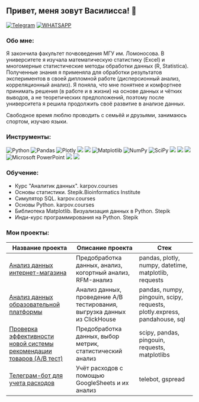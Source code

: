 ## Привет, меня зовут Василисса! 👋
<div>

  <a href="">[![Telegram](https://img.shields.io/badge/Telegram-blue?logo=telegram&logoColor=white&style=for-the-badge)](https://t.me/wsillissa)</a>
  <a href="">[![WHATSAPP](https://img.shields.io/badge/-WHATSAPP-28D146?style=for-the-badge&logo=whatsapp&logoColor=FFFFFF)](https://wa.me/9772720947)</a>

</div>

### Обо мне:
Я закончила факультет почвоведения МГУ им. Ломоносова. В университете я изучала математическую статистику (Excel) и многомерные статистические методы обработки данных (R, Statistica). Полученные знания я применяла для обработки результатов экспериментов в своей дипломной работе (дисперсионный анализ, корреляционный анализ). Я поняла, что мне понятнее и комфортнее принимать решения (в работе и в жизни) на основе данных и чётких выводов, а не теоретических предположений, поэтому после университета я решила продолжить своё развитие в анализе данных.

Свободное время люблю проводить с семьёй и друзьями, занимаюсь спортом, изучаю языки.
### Инструменты:
![Python](https://img.shields.io/badge/python-3670A0?style=for-the-badge&logo=python&logoColor=ffdd54)
 ![Pandas](https://img.shields.io/badge/pandas-%23150458.svg?style=for-the-badge&logo=pandas&logoColor=white)
 ![Plotly](https://img.shields.io/badge/Plotly-%233F4F75.svg?style=for-the-badge&logo=plotly&logoColor=white)
 ![](https://camo.githubusercontent.com/317deacab8b76427e3055c39199ac23c1d09699098327690178ff9af3611d0f6/68747470733a2f2f696d672e736869656c64732e696f2f62616467652f2d436c69636b686f7573652d4646463f7374796c653d666f722d7468652d6261646765266c6f676f3d436c69636b686f757365)
 ![](https://camo.githubusercontent.com/b64b6429d879f2ef963c26b4f0bae57ed1b94e70ef55009236ecf1c7b3e385c5/68747470733a2f2f696d672e736869656c64732e696f2f62616467652f2d506f737467726553514c2d4646463f7374796c653d666f722d7468652d6261646765266c6f676f3d506f737467726553514c)
 ![Matplotlib](https://img.shields.io/badge/Matplotlib-%23ffffff.svg?style=for-the-badge&logo=Matplotlib&logoColor=black)
 ![NumPy](https://img.shields.io/badge/numpy-%23013243.svg?style=for-the-badge&logo=numpy&logoColor=white)
 ![SciPy](https://img.shields.io/badge/SciPy-%230C55A5.svg?style=for-the-badge&logo=scipy&logoColor=%white)
 ![](https://camo.githubusercontent.com/a1b9ff6c4cf503bfd0326c12aadcb2574cd2738ace92d2706d7605747e94849b/68747470733a2f2f696d672e736869656c64732e696f2f62616467652f2d5265646173682d4534344432363f7374796c653d666f722d7468652d6261646765266c6f676f3d526564617368)
 ![](https://camo.githubusercontent.com/4b072e0f35a58f96403d65fd9e6994493a41a82c964451dae444db480326fbbc/68747470733a2f2f696d672e736869656c64732e696f2f62616467652f2d455843454c2d46463f7374796c653d666f722d7468652d6261646765266c6f676f3d455843454c)
 ![](https://camo.githubusercontent.com/6a5fa3ba7ce89ddcc6d0f5b25f426f8f3974bdb3d6eaedd50468a5bbb2c6d18c/68747470733a2f2f696d672e736869656c64732e696f2f62616467652f2d476f6f676c655f5368656574732d4646463f7374796c653d666f722d7468652d6261646765266c6f676f3d476f6f676c65536865657473)
 ![Microsoft PowerPoint](https://img.shields.io/badge/Microsoft_PowerPoint-B7472A?style=for-the-badge&logo=microsoft-powerpoint&logoColor=white)
 ![](https://camo.githubusercontent.com/d4e09430089af7dad99ca18e19dca73896f08132b004ed159eed9e0d15096801/68747470733a2f2f696d672e736869656c64732e696f2f62616467652f2d4749542d4646463f7374796c653d666f722d7468652d6261646765266c6f676f3d474954)
 ![](https://camo.githubusercontent.com/1a82ab2d783fdc9c1173f8ba75bb0da0f3af5370522707dd91a566c124dca02d/68747470733a2f2f696d672e736869656c64732e696f2f62616467652f4a7570797465725f6e6f7465626f6f6b2d77686974653f6c6f676f3d4a757079746572267374796c653d666f722d7468652d6261646765)
### Обучение:
- Курс "Аналитик данных". karpov.courses
- Основы статистики. Stepik.Bioinformatics Institute
- Симулятор SQL. karpov.courses
- Основы Python. karpov.courses
- Библиотека Matplotlib. Визуализация данных в Python. Stepik
- Инди-курс программирования на Python. Stepik
### Мои проекты:
|Название проекта| Описание проекта| Стек|
|----------------|-----------------|-----|
|[Анализ данных интернет-магазина](https://github.com/VasilissaPerv/e-commerce_analysis)|Предобработка данных, анализ, когортный анализ, RFM-анализ|pandas, plotly, numpy, datetime, matplotlib, requests|
|[Анализ данных образовательной платформы ](https://github.com/VasilissaPerv/e-learning_analysis)|Анализ данных, проведение А/В тестирования, выгрузка данных из ClickHouse|pandas, numpy, pingouin, scipy, requests, plotly.express, pandahouse, sql|
|[Проверка эффективности новой системы рекомендации товаров (A/B тест)](https://github.com/VasilissaPerv/AB_Delivery)|Предобработка данных, выбор метрик, статистический анализ|scipy, pandas, pingouin, requests, matplotlibs|
|[Телеграм-бот для учета расходов](https://github.com/VasilissaPerv/FinancialBot)|Учёт расходов с помощью GoogleSheets и их анализ|telebot, gspread|




